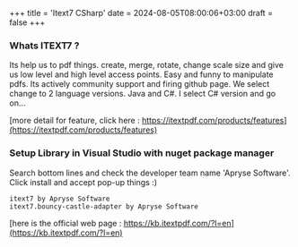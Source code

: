 +++
title = 'Itext7 CSharp'
date = 2024-08-05T08:00:06+03:00
draft = false
+++

### Whats ITEXT7 ?
Its help us to pdf things. create, merge, rotate, change scale size and give us low level and high level access points. Easy and funny to manipulate pdfs. Its actively community support and firing github page. We select change to 2 language versions. Java and C#. I select C# version and go on...

[more detail for feature, click here : https://itextpdf.com/products/features](https://itextpdf.com/products/features)

### Setup Library in Visual Studio with nuget package manager
Search bottom lines and check the developer team name 'Apryse Software'. Click install and accept pop-up things :)

```
itext7 by Apryse Software
itext7.bouncy-castle-adapter by Apryse Software
```
[here is the official web page : https://kb.itextpdf.com/?l=en](https://kb.itextpdf.com/?l=en)